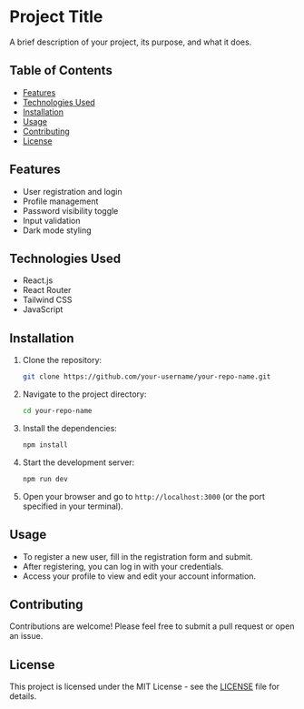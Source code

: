 # Project Title

A brief description of your project, its purpose, and what it does.

## Table of Contents

- [Features](#features)
- [Technologies Used](#technologies-used)
- [Installation](#installation)
- [Usage](#usage)
- [Contributing](#contributing)
- [License](#license)

## Features

- User registration and login
- Profile management
- Password visibility toggle
- Input validation
- Dark mode styling

## Technologies Used

- React.js
- React Router
- Tailwind CSS
- JavaScript

## Installation

1. Clone the repository:

   ```bash
   git clone https://github.com/your-username/your-repo-name.git
   ```

2. Navigate to the project directory:

   ```bash
   cd your-repo-name
   ```

3. Install the dependencies:

   ```bash
   npm install
   ```

4. Start the development server:

   ```bash
   npm run dev
   ```

5. Open your browser and go to `http://localhost:3000` (or the port specified in your terminal).

## Usage

- To register a new user, fill in the registration form and submit.
- After registering, you can log in with your credentials.
- Access your profile to view and edit your account information.

## Contributing

Contributions are welcome! Please feel free to submit a pull request or open an issue.

## License

This project is licensed under the MIT License - see the [LICENSE](LICENSE) file for details.
